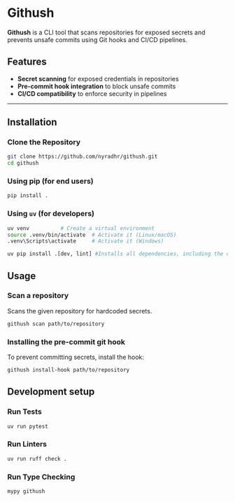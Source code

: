 # Githush 

**Githush** is a CLI tool that scans repositories for exposed secrets and prevents unsafe commits using Git hooks and CI/CD pipelines.  

## Features  

- **Secret scanning** for exposed credentials in repositories  
- **Pre-commit hook integration** to block unsafe commits  
- **CI/CD compatibility** to enforce security in pipelines  

---

## Installation

### Clone the Repository

```sh
git clone https://github.com/nyradhr/githush.git
cd githush
```

### Using pip (for end users)

```sh
pip install .
```

### Using `uv` (for developers)

```sh
uv venv          # Create a virtual environment
source .venv/bin/activate  # Activate it (Linux/macOS)
.venv\Scripts\activate     # Activate it (Windows)

uv pip install .[dev, lint] #Installs all dependencies, including the optional groups
```

## Usage

### Scan a repository

Scans the given repository for hardcoded secrets.

```sh
githush scan path/to/repository
```

### Installing the pre-commit git hook

To prevent committing secrets, install the hook:

```sh
githush install-hook path/to/repository
```

## Development setup

### Run Tests

```sh
uv run pytest
```

### Run Linters

```sh
uv run ruff check .
```

### Run Type Checking

```sh
mypy githush
```
